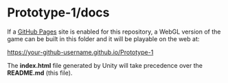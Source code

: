 # Prototype-1/docs

If a [GitHub Pages][gh-pages] site is enabled for this repository, a WebGL version of the game can be built in this folder and it will be playable on the web at:

   https://your-github-username.github.io/Prototype-1

The **index.html** file generated by Unity will take precedence over the **README.md** (this file).

[gh-pages]: <https://pages.github.com>
